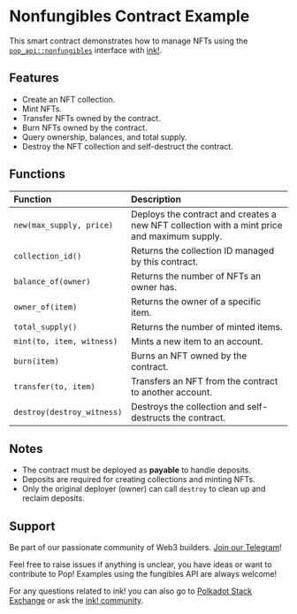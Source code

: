 # Nonfungibles Contract Example

This smart contract demonstrates how to manage NFTs using the [`pop_api::nonfungibles`](https://docs.rs/pop-api/latest/pop_api/nonfungibles/) interface with [ink!](https://use.ink).

## Features

- Create an NFT collection.
- Mint NFTs.
- Transfer NFTs owned by the contract.
- Burn NFTs owned by the contract.
- Query ownership, balances, and total supply.
- Destroy the NFT collection and self-destruct the contract.

## Functions

| Function | Description |
| :--- | :--- |
| `new(max_supply, price)` | Deploys the contract and creates a new NFT collection with a mint price and maximum supply. |
| `collection_id()` | Returns the collection ID managed by this contract. |
| `balance_of(owner)` | Returns the number of NFTs an owner has. |
| `owner_of(item)` | Returns the owner of a specific item. |
| `total_supply()` | Returns the number of minted items. |
| `mint(to, item, witness)` | Mints a new item to an account. |
| `burn(item)` | Burns an NFT owned by the contract. |
| `transfer(to, item)` | Transfers an NFT from the contract to another account. |
| `destroy(destroy_witness)` | Destroys the collection and self-destructs the contract. |

## Notes

- The contract must be deployed as **payable** to handle deposits.
- Deposits are required for creating collections and minting NFTs.
- Only the original deployer (owner) can call `destroy` to clean up and reclaim deposits.

## Support

Be part of our passionate community of Web3 builders. [Join our Telegram](https://t.me/onpopio)!

Feel free to raise issues if anything is unclear, you have ideas or want to contribute to Pop! Examples using the fungibles API are always welcome!

For any questions related to ink! you can also go to [Polkadot Stack Exchange](https://polkadot.stackexchange.com/) or
ask the [ink! community](https://t.me/inkathon/1).

[ink]: https://use.ink
[psp34]: https://github.com/inkdevhub/standards/blob/master/PSPs/psp-34.md
[pop-api]: https://github.com/r0gue-io/pop-node/tree/main/pop-api/
[pop-api-nonfungibles]: https://github.com/r0gue-io/pop-node/tree/main/pop-api/src/v0/nonfungibles
